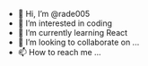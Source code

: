 - 👋 Hi, I’m @rade005
- 👀 I’m interested in coding
- 🌱 I’m currently learning React
- 💞️ I’m looking to collaborate on ...
- 📫 How to reach me ...

<!---
rade005/rade005 is a ✨ special ✨ repository because its `README.md` (this file) appears on your GitHub profile.
You can click the Preview link to take a look at your changes.
--->
